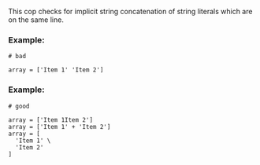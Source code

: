 This cop checks for implicit string concatenation of string literals
which are on the same line.

### Example:

    # bad

    array = ['Item 1' 'Item 2']

### Example:

    # good

    array = ['Item 1Item 2']
    array = ['Item 1' + 'Item 2']
    array = [
      'Item 1' \
      'Item 2'
    ]